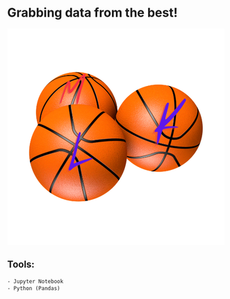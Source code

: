 # Grabbing data from the best! 

![](./img/logo.png)

## Tools: 
    - Jupyter Notebook
    - Python (Pandas)

